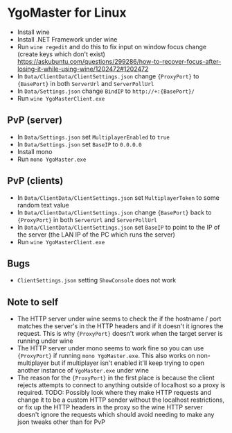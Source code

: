 # YgoMaster for Linux

- Install wine
- Install .NET Framework under wine
- Run `wine regedit` and do this to fix input on window focus change (create keys which don't exist) https://askubuntu.com/questions/299286/how-to-recover-focus-after-losing-it-while-using-wine/1202472#1202472
- In `Data/ClientData/ClientSettings.json` change `{ProxyPort}` to `{BasePort}` in both `ServerUrl` and `ServerPollUrl`
- In `Data/Settings.json` change `BindIP` to `http://+:{BasePort}/`
- Run `wine YgoMasterClient.exe`

## PvP (server)

- In `Data/Settings.json` set `MultiplayerEnabled` to `true`
- In `Data/Settings.json` set `BaseIP` to `0.0.0.0`
- Install mono
- Run `mono YgoMaster.exe`

## PvP (clients)

- In `Data/ClientData/ClientSettings.json` set `MultiplayerToken` to some random text value
- In `Data/ClientData/ClientSettings.json` change `{BasePort}` back to `{ProxyPort}` in both `ServerUrl` and `ServerPollUrl`
- In `Data/ClientData/ClientSettings.json` set `BaseIP` to point to the IP of the server (the LAN IP of the PC which runs the server)
- Run `wine YgoMasterClient.exe`

## Bugs

- `ClientSettings.json` setting `ShowConsole` does not work

## Note to self

- The HTTP server under wine seems to check the if the hostname / port matches the server's in the HTTP headers and if it doesn't it ignores the request. This is why `{ProxyPort}` doesn't work when the target server is running under wine
- The HTTP server under mono seems to work fine so you can use `{ProxyPort}` if running `mono YgoMaster.exe`. This also works on non-multiplayer but if multiplayer isn't enabled it'll keep trying to open another instance of `YgoMaster.exe` under wine
- The reason for the `{ProxyPort}` in the first place is because the client rejects attempts to connect to anything outside of localhost so a proxy is required. TODO: Possibly look where they make HTTP requests and change it to be a custom HTTP sender without the localhost restrictions, or fix up the HTTP headers in the proxy so the wine HTTP server doesn't ignore the requests which should avoid needing to make any json tweaks other than for PvP